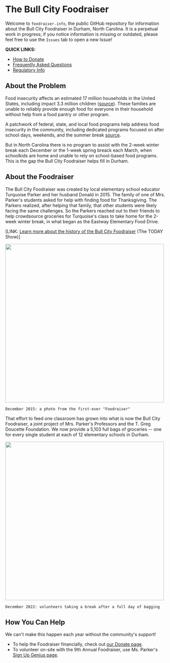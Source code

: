 # The Bull City Foodraiser

Welcome to `foodraiser.info`, the public GitHub repository for information about the Bull City Foodraiser in Durham, North Carolina. It is a perpetual work in progress; if you notice information is missing or outdated, please feel free to use the `Issues` tab to open a new Issue!

**QUICK LINKS:**
- [How to Donate](https://github.com/LawDevNull/BullCityFoodraiser/blob/main/DONATE.md)
- [Frequently Asked Questions](https://github.com/LawDevNull/BullCityFoodraiser/blob/main/FAQ.md)
- [Regulatory Info](https://github.com/LawDevNull/BullCityFoodraiser/blob/main/REGULATORY.md)

## About the Problem

Food insecurity affects an estimated 17 million households in the United States, including impact 3.3 million children ([source](https://www.ers.usda.gov/topics/food-nutrition-assistance/food-security-in-the-u-s/key-statistics-graphics/)). These families are unable to reliably provide enough food for everyone in their household without help from a food pantry or other program.

A patchwork of federal, state, and local food programs help address food insecurity in the community, including dedicated programs focused on after school days, weekends, and the summer break [source](https://foodbankcenc.org/our-work/programs/childrens-programs/).

But in North Carolina there is no program to assist with the 2-week winter break each December or the 1-week spring breack each March, when schoolkids are home and unable to rely on school-based food programs. This is the gap the Bull City Foodraiser helps fill in Durham.

## About the Foodraiser

The Bull City Foodraiser was created by local elementary school educator Turquoise Parker and her husband Donald in 2015. The family of one of Mrs. Parker's students asked for help with finding food for Thanksgiving. The Parkers realized, after helping that family, that other students were likely facing the same challenges. So the Parkers reached out to their friends to help crowdsource groceries for Turquoise's class to take home for the 2-week winter break, in what began as the Eastway Elementary Food Drive.  

[LINK: [Learn more about the history of the Bull City Foodraiser](https://www.today.com/food/people/costco-bill-100k-teacher-wanted-help-students-rcna8736) (The TODAY Show)]

<img src="https://github.com/LawDevNull/BullCityFoodraiser/assets/58960990/992b529b-5a6b-46d1-8a04-2e08f6a2311f" width="500px" caption="A photo of the first Foodraiser, showing a file box labeled Eastway Elementary Food Drive, loaded with packages of ramen noodles and surrounded by cans of vegetables" />

`December 2015: a photo from the first-ever "Foodraiser"`

That effort to feed one classroom has grown into what is now the Bull City Foodraiser, a joint project of Mrs. Parker's Professors and the T. Greg Doucette Foundation. We now provide a 5,103 full bags of groceries -- one for every single student at each of 12 elementary schools in Durham.

<img src="https://github.com/LawDevNull/BullCityFoodraiser/assets/58960990/7cee3d73-c16d-42f0-9dae-c55fc3764251" width="500px" caption="Volunteers taking a break in front of several hundred packed bags of groceries in December 2022">

`December 2022: volunteers taking a break after a full day of bagging`

## How You Can Help

We can't make this happen each year without the community's support!

- To help the Foodraiser financially, check out [our Donate page](https://github.com/LawDevNull/BullCityFoodraiser/blob/main/DONATE.md).
- To volunteer on-site with the 9th Annual Foodraiser, use Ms. Parker's [Sign Up Genius page](https://bit.ly/2023Foodraiser).

